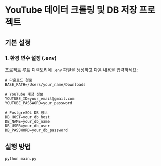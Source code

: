 # YouTube 데이터 크롤링 및 DB 저장 프로젝트

## 기본 설정

### 1. 환경 변수 설정 (.env)
프로젝트 루트 디렉토리에 `.env` 파일을 생성하고 다음 내용을 입력하세요:
```env
# 다운로드 경로
BASE_PATH=/Users/your_name/Downloads

# YouTube 계정 정보
YOUTUBE_ID=your_email@gmail.com
YOUTUBE_PASSWORD=your_password

# PostgreSQL DB 정보
DB_HOST=your_db_host
DB_NAME=your_db_name
DB_USER=your_db_user
DB_PASSWORD=your_db_password
```

## 실행 방법
```bash
python main.py
```
